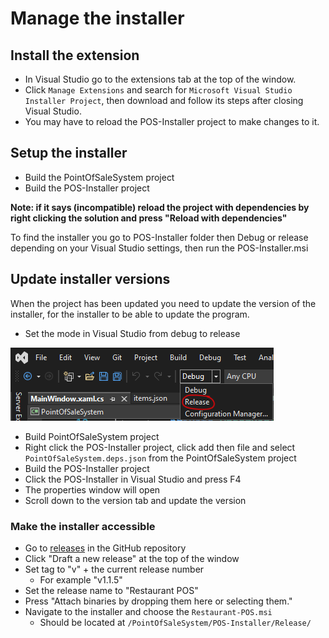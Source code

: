 # Manage the installer

## Install the extension

* In Visual Studio go to the extensions tab at the top of the window.
* Click `Manage Extensions` and search for `Microsoft Visual Studio Installer Project`, then download and follow its steps after closing Visual Studio.
* You may have to reload the POS-Installer project to make changes to it.

## Setup the installer

* Build the PointOfSaleSystem project
* Build the POS-Installer project

**Note: if it says (incompatible) reload the project with dependencies by right clicking the solution and press "Reload with dependencies"**

To find the installer you go to POS-Installer folder then Debug or release depending on your Visual Studio settings, then run the POS-Installer.msi

## Update installer versions

When the project has been updated you need to update the version of the installer, for the installer to be able to update the program.

* Set the mode in Visual Studio from debug to release

![Image of how to change mode](images/changeMode.png)
* Build PointOfSaleSystem project
* Right click the POS-Installer project, click add then file and select `PointOfSaleSystem.deps.json` from the PointOfSaleSystem project
* Build the POS-Installer project
* Click the POS-Installer in Visual Studio and press F4
* The properties window will open
* Scroll down to the version tab and update the version

### Make the installer accessible
* Go to [releases](https://github.com/NTIG-Uppsala/restaurant-pos-system/releases) in the GitHub repository
* Click "Draft a new release" at the top of the window
* Set tag to "v" + the current release number
    * For example "v1.1.5"
* Set the release name to "Restaurant POS"
* Press "Attach binaries by dropping them here or selecting them."
* Navigate to the installer and choose the `Restaurant-POS.msi`
    * Should be located at `/PointOfSaleSystem/POS-Installer/Release/`